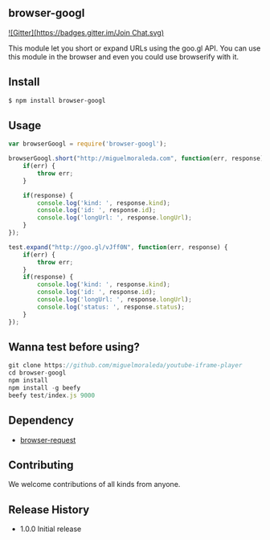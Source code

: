 ## browser-googl

[![Gitter](https://badges.gitter.im/Join Chat.svg)](https://gitter.im/miguelmoraleda/browser-googl?utm_source=badge&utm_medium=badge&utm_campaign=pr-badge&utm_content=badge)

This module let you short or expand URLs using the goo.gl API. You can use this module in the browser and even you could use browserify with it.

## Install

```bash
$ npm install browser-googl
```

## Usage

```js
var browserGoogl = require('browser-googl');

browserGoogl.short("http://miguelmoraleda.com", function(err, response) {
    if(err) {
        throw err;
    }

    if(response) {
        console.log('kind: ', response.kind);
        console.log('id: ', response.id);
        console.log('longUrl: ', response.longUrl);
    }
});

test.expand("http://goo.gl/vJff0N", function(err, response) {
    if(err) {
        throw err;
    }
    if(response) {
        console.log('kind: ', response.kind);
        console.log('id: ', response.id);
        console.log('longUrl: ', response.longUrl);
        console.log('status: ', response.status);
    }
});


```


## Wanna test before using?

```js
git clone https://github.com/miguelmoraleda/youtube-iframe-player
cd browser-googl
npm install
npm install -g beefy
beefy test/index.js 9000
```

## Dependency 

* [browser-request](http://github.com/iriscouch/browser-request)

## Contributing

We welcome contributions of all kinds from anyone.

## Release History

* 1.0.0 Initial release
